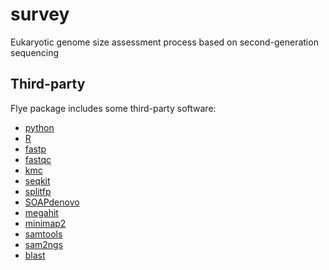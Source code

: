# survey
Eukaryotic genome size assessment process based on second-generation sequencing


Third-party
-----------

Flye package includes some third-party software:
* [python](https://www.python.org/)
* [R](https://www.r-project.org/)
* [fastp](https://github.com/OpenGene/fastp)
* [fastqc](https://github.com/s-andrews/FastQC)
* [kmc](https://github.com/refresh-bio/KMC)
* [seqkit](https://github.com/shenwei356/seqkit)
* [splitfp](https://github.com/zxgsy520/splitfp)
* [SOAPdenovo](https://github.com/aquaskyline/SOAPdenovo2)
* [megahit](https://github.com/voutcn/megahit)
* [minimap2](https://github.com/lh3/minimap2)
* [samtools](https://https://github.com/samtools/samtools)
* [sam2ngs](https://github.com/zxgsy520/sam2ngs)
* [blast](https://github.com/zxgsy520/sam2ngs)
